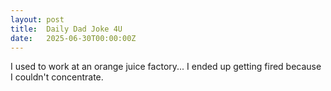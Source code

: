 ```yaml
---
layout: post
title:  Daily Dad Joke 4U
date:   2025-06-30T00:00:00Z
---
```

I used to work at an orange juice factory... I ended up getting fired because I couldn't concentrate.
